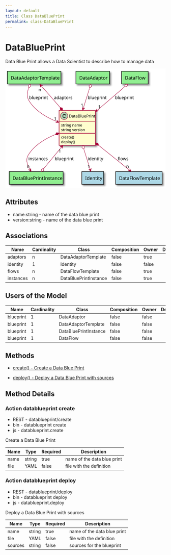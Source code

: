 ```yaml
---
layout: default
title: Class DataBluePrint
permalink: class-DataBluePrint
---
```


# DataBluePrint

Data Blue Print allows a Data Scientist to describe how to manage data

![Logical Diagram](./logical.svg)

## Attributes

* name:string - name of the data blue print
* version:string - name of the data blue print


## Associations

| Name | Cardinality | Class | Composition | Owner | Description |
| --- | --- | --- | --- | --- | --- |
| adaptors | n | DataAdaptorTemplate | false | true |  |
| identity | 1 | Identity | false | false |  |
| flows | n | DataFlowTemplate | false | true |  |
| instances | n | DataBluePrintInstance | false | true |  |


## Users of the Model

| Name | Cardinality | Class | Composition | Owner | Description |
| --- | --- | --- | --- | --- | --- |
| blueprint | 1 | DataAdaptor | false | false |  |
| blueprint | 1 | DataAdaptorTemplate | false | false |  |
| blueprint | 1 | DataBluePrintInstance | false | false |  |
| blueprint | 1 | DataFlow | false | false |  |





## Methods

* [create() - Create a Data Blue Print](#action-create)

* [deploy() - Deploy a Data Blue Print with sources](#action-deploy)


<h2>Method Details</h2>
    
### Action datablueprint create

* REST - datablueprint/create
* bin - datablueprint create
* js - datablueprint.create

Create a Data Blue Print

| Name | Type | Required | Description |
|---|---|---|---|
| name | string |true | name of the data blue print |
| file | YAML |false | file with the definition |




### Action datablueprint deploy

* REST - datablueprint/deploy
* bin - datablueprint deploy
* js - datablueprint.deploy

Deploy a Data Blue Print with sources

| Name | Type | Required | Description |
|---|---|---|---|
| name | string |true | name of the data blue print |
| file | YAML |false | file with the definition |
| sources | string |false | sources for the blueprint |





